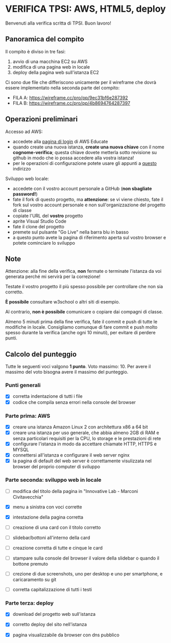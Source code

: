 # VERIFICA TPSI: AWS, HTML5, deploy

Benvenuti alla verifica scritta di TPSI. Buon lavoro!

## Panoramica del compito
Il compito è diviso in tre fasi:
1. avvio di una macchina EC2 su AWS
1. modifica di una pagina web in locale
1. deploy della pagina web sull'istanza EC2

Ci sono due file che differiscono unicamente per il wireframe che dovrà essere implementato nella seconda parte del compito:
- FILA A: https://wireframe.cc/pro/pp/9ec31bf6e287392
- FILA B: https://wireframe.cc/pro/pp/4b8694764287397


## Operazioni preliminari
Accesso ad AWS:
- accedete alla [pagina di login](https://www.awseducate.com/signin/SiteLogin) di AWS Educate
- quando create una nuova istanza, **create una nuova chiave** con il nome **cognome-verifica**; questa chiave dovete metterla sotto revisione su github in modo che io possa accedere alla vostra istanza!
- per le operazioni di configurazione potete usare gli appunti a [questo](https://github.com/wbigger/tpsi-5y/) indirizzo

Sviluppo web locale:
- accedete con il vostro account personale a GitHub (**non sbagliate password!**)
- fate il fork di questo progetto, ma **attenzione**: se vi viene chiesto, fate il fork sul vostro account personale e non sull'organizzazione del progetto di classe
- copiate l'URL del **vostro** progetto
- aprite Visual Studio Code
- fate il clone del progetto
- premete sul pulsante "Go Live" nella barra blu in basso
- a questo punto avete la pagina di riferimento aperta sul vostro browser e potete cominciare lo sviluppo

## Note
Attenzione: alla fine della verifica, **non** fermate o terminate l'istanza da voi generata perché mi servirà per la correzione!

Testate il vostro progetto il più spesso possibile per controllare che non sia corretto.

**È possibile** consultare w3school o altri siti di esempio.

Al contrario, **non è possibile** comunicare o copiare dai compagni di classe.

Almeno 5 minuti prima della fine verifica, fate il commit e push di tutte le modifiche in locale. Consigliamo comunque di fare commit e push molto spesso durante la verifica (anche ogni 10 minuti), per evitare di perdere punti.

## Calcolo del punteggio
Tutte le seguenti voci valgono **1 punto**.
Voto massimo: 10.
Per avere il massimo del voto bisogna avere il massimo del punteggio.


### Punti generali
- [X] corretta indentazione di tutti i file
- [X] codice che compila senza errori nella console del browser

### Parte prima: AWS
- [X] creare una istanza Amazon Linux 2 con architettura x86 a 64 bit
- [X] creare una istanza per uso generale, che abbia almeno 2GB di RAM e senza particolari requisiti per la CPU, lo storage e le prestazioni di rete
- [X] configurare l'istanza in modo da accettare chiamate HTTP, HTTPS e MYSQL
- [X] connettersi all'istanza e configurare il web server nginx
- [X] la pagina di default del web server è correttamente visulizzata nel browser del proprio computer di sviluppo

### Parte seconda: sviluppo web in locale
- [ ] modifica del titolo della pagina in "Innovative Lab - Marconi Civitavecchia"
- [X] menu a sinistra con voci corrette
- [X] intestazione della pagina corretta
- [ ] creazione di una card con il titolo corretto
- [ ] slidebar/bottoni all'interno della card
- [ ] creazione corretta di tutte e cinque le card
- [ ] stampare sulla console del browser il valore della slidebar o quando il bottone premuto
- [ ] crezione di due screenshots, uno per desktop e uno per smartphone, e caricaramento su git
- [ ] corretta capitalizzazione di tutti i testi


### Parte terza: deploy
- [X] download del progetto web sull'istanza
- [X] corretto deploy del sito nell'istanza
- [X] pagina visualizzabile da browser con dns pubblico


